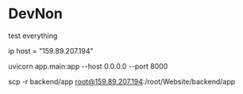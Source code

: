 # DevNon
test everything 

ip host = "159.89.207.194"

uvicorn app.main:app --host 0.0.0.0 --port 8000

scp -r backend/app root@159.89.207.194:/root/Website/backend/app